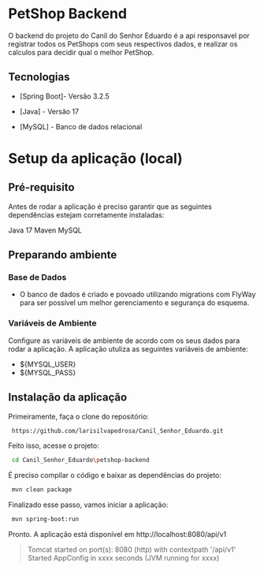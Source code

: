 # PetShop Backend
O backend do projeto do Canil do Senhor Eduardo é a api responsavel por registrar todos os PetShops com seus respectivos dados, e realizar os calculos para decidir qual o melhor PetShop.


## Tecnologias

- [Spring Boot]- Versão 3.2.5

- [Java] - Versão 17

- [MySQL] - Banco de dados relacional
 
# Setup da aplicação (local)

## Pré-requisito

Antes de rodar a aplicação é preciso garantir que as seguintes dependências estejam corretamente instaladas:

Java 17
Maven
MySQL

## Preparando ambiente

### Base de Dados

- O banco de dados é criado e povoado utilizando migrations com FlyWay para ser possível um melhor gerenciamento e segurança do esquema. 

### Variáveis de Ambiente

Configure as variáveis de ambiente de acordo com os seus dados para rodar a aplicação. A aplicação utuliza as seguintes variáveis de ambiente:

- ${MYSQL_USER}
- ${MYSQL_PASS}


## Instalação da aplicação

Primeiramente, faça o clone do repositório:
```sh
 https://github.com/larisilvapedrosa/Canil_Senhor_Eduardo.git
```
Feito isso, acesse o projeto:
```sh
 cd Canil_Senhor_Eduardo\petshop-backend
```
É preciso compilar o código e baixar as dependências do projeto:
```sh
 mvn clean package
```
Finalizado esse passo, vamos iniciar a aplicação:
```sh
 mvn spring-boot:run
```
Pronto. A aplicação está disponível em http://localhost:8080/api/v1

> Tomcat started on port(s): 8080 (http) with contextpath '/api/v1'
Started AppConfig in xxxx seconds (JVM running for xxxx)
